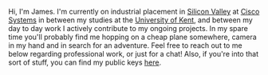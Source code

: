 Hi, I'm James.
I'm currently on industrial placement in [Silicon Valley](https://en.wikipedia.org/wiki/Silicon_Valley) at [Cisco Systems](https://www.cisco.com) in between my studies at the [University of Kent](https://www.kent.ac.uk), and between my day to day work I actively contribute to my ongoing projects.
In my spare time you'll probably find me hopping on a cheap plane somewhere, camera in my hand and in search for an adventure.
Feel free to reach out to me below regarding professional work, or just for a chat!
Also, if you're into that sort of stuff, you can find my public keys [here](https://keybase.pub/jamesjarvis/keys/).
